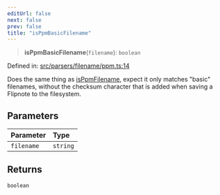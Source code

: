 ```yaml
---
editUrl: false
next: false
prev: false
title: "isPpmBasicFilename"
---
```


> **isPpmBasicFilename**(`filename`): `boolean`

Defined in: [src/parsers/filename/ppm.ts:14](https://github.com/jaames/flipnote.js/blob/fa9305c29e8ec1c9100d20a6b44d2fa614eb1888/src/parsers/filename/ppm.ts#L14)

Does the same thing as [isPpmFilename](../../../../../../../../api/namespaces/filename/functions/isppmfilename), expect it only matches "basic" filenames, without the checksum character that is added when saving a Flipnote to the filesystem.

## Parameters

| Parameter | Type |
| :------ | :------ |
| `filename` | `string` |

## Returns

`boolean`
